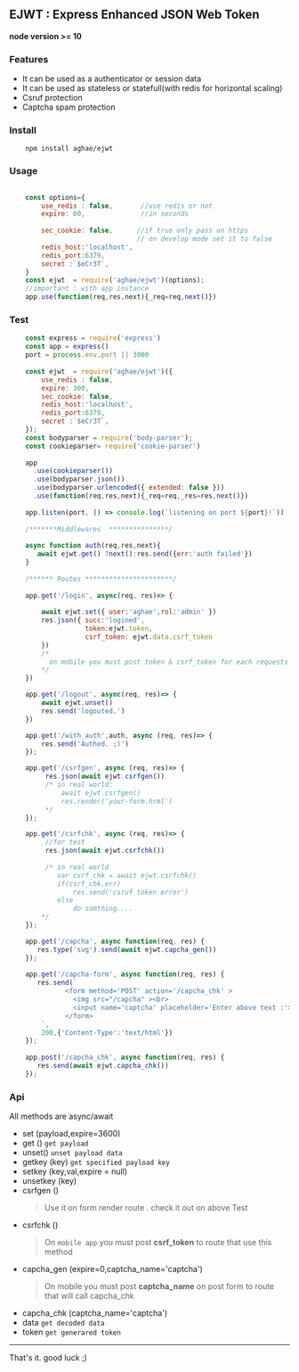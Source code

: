## __EJWT : Express Enhanced JSON Web Token__
__node version  >= 10__

### Features
- It can be used as a authenticator or session data
- It can be used as stateless or statefull(with redis for horizontal scaling) 
- Csruf protection
- Captcha spam protection

### Install
```
    npm install aghae/ejwt 
```

### Usage
```javascript

    const options={
        use_redis : false,       //use redis or not
        expire: 60,              //in seconds
        
        sec_cookie: false,      //if true only pass on https
                                // on develop mode set it to false
        redis_host:'localhost',
        redis_port:6379,
        secret :`$eCr3T`,
    }
    const ejwt  = require('aghae/ejwt')(options); 
    //important : with app instance 
    app.use(function(req,res,next){_req=req,next()})
```

### Test
```javascript
    const express = require('express')
    const app = express()
    port = process.env.port || 3000
    
    const ejwt  = require('aghae/ejwt')({
        use_redis : false,      
        expire: 300,         
        sec_cookie: false,      
        redis_host:'localhost',
        redis_port:6379,
        secret :`$eCr3T`,
    }); 
    const bodyparser = require('body-parser');
    const cookieparser= require('cookie-parser')
    
    app 
      .use(cookieparser())
      .use(bodyparser.json())
      .use(bodyparser.urlencoded({ extended: false }))
      .use(function(req,res,next){_req=req,_res=res,next()})
    
    app.listen(port, () => console.log(`listening on port ${port}!`))
    
    /*******Middlewares  ***************/
    
    async function auth(req,res,next){
       await ejwt.get() ?next():res.send({err:'auth failed'})
    }
    
    /****** Routes **********************/
    
    app.get('/login', async(req, res)=> {
        
        await ejwt.set({ user:'aghae',rol:'admin' })
        res.json({ succ:'logined',
                   token:ejwt.token,
                   csrf_token: ejwt.data.csrf_token
        })
        /* 
          on mobile you must post token & csrf_token for each requests
        */
    })

    app.get('/logout', async(req, res)=> {
        await ejwt.unset()
        res.send('logouted.')
    })

    app.get('/with_auth',auth, async (req, res)=> {
        res.send('Authed. ;)')
    });

    app.get('/csrfgen', async (req, res)=> {
         res.json(await ejwt.csrfgen())
         /* in real world:
             await ejwt.csrfgen()
             res.render('your-form.hrml')
         */
    });

    app.get('/csrfchk', async (req, res)=> {
         //for test
         res.json(await ejwt.csrfchk())
         
         /* in real world
            var csrf_chk = await ejwt.csrfchk()
            if(csrf_chk.err) 
                res.send('csruf token error')
            else
                do somthing....
        */
    });

    app.get('/capcha', async function(req, res) {
       res.type('svg').send(await ejwt.capcha_gen())
    });
    
    app.get('/capcha-form', async function(req, res) {
       res.send(`
              <form method='POST' action='/capcha_chk' >
                <img src="/capcha" ><br>
                <input name='captcha' placeholder='Enter above text :'>
              </form>
        `,
        200,{'Content-Type':'text/html'})
    });
    
    app.post('/capcha_chk', async function(req, res) {
       res.send(await ejwt.capcha_chk())
    });


```

### Api
All methods are async/await 
+ set (payload,expire=3600)
+ get ()   `get payload`     
+ unset()  `unset payload data `
+ getkey (key) `get specified payload key`
+ setkey (key,val,expire = null) 
+ unsetkey (key)
+ csrfgen ()
    >Use it on form render route . check it out on above Test 
+ csrfchk () 
    >On `mobile app` you must post __csrf_token__ to route that use this method 
+ capcha_gen (expire=0,captcha_name='captcha')
    > On mobile you must post __captcha_name__ on post form to route that will call capcha_chk
+ capcha_chk (captcha_name='captcha')
+ data `get decoded data`
+ token `get generared token`

---

That's it.
good luck ;)
